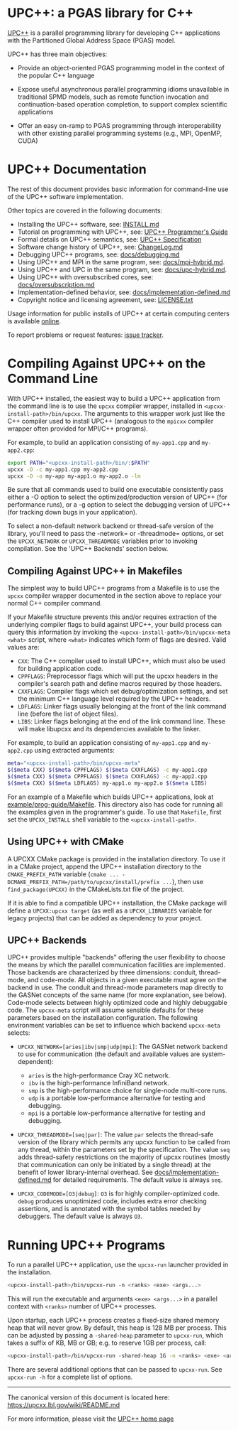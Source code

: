 # UPC\+\+: a PGAS library for C\+\+ #

[UPC++](https://upcxx.lbl.gov) is a parallel programming library for developing
C++ applications with the Partitioned Global Address Space (PGAS) model.

UPC++ has three main objectives:

* Provide an object-oriented PGAS programming model in the context of the
  popular C++ language

* Expose useful asynchronous parallel programming idioms unavailable in
  traditional SPMD models, such as remote function invocation and
  continuation-based operation completion, to support complex scientific
  applications
 
* Offer an easy on-ramp to PGAS programming through interoperability with other
  existing parallel programming systems (e.g., MPI, OpenMP, CUDA)

# UPC++ Documentation

The rest of this document provides basic information for command-line
use of the UPC++ software implementation.

Other topics are covered in the following documents:

* Installing the UPC++ software, see: [INSTALL.md](INSTALL.md)
* Tutorial on programming with UPC++, see: [UPC++ Programmer's Guide](docs/guide.pdf)
* Formal details on UPC++ semantics, see: [UPC++ Specification](docs/spec.pdf)
* Software change history of UPC++, see: [ChangeLog.md](ChangeLog.md)
* Debugging UPC++ programs, see: [docs/debugging.md](docs/debugging.md)
* Using UPC++ and MPI in the same program, see: [docs/mpi-hybrid.md](docs/mpi-hybrid.md).
* Using UPC++ and UPC in the same program, see: [docs/upc-hybrid.md](docs/upc-hybrid.md).
* Using UPC++ with oversubscribed cores, see: [docs/oversubscription.md](docs/oversubscription.md)
* Implementation-defined behavior, see: [docs/implementation-defined.md](docs/implementation-defined.md) 
* Copyright notice and licensing agreement, see: [LICENSE.txt](LICENSE.txt)

Usage information for public installs of UPC\+\+ at certain computing centers
is available [online](https://upcxx.lbl.gov/wiki/docs/site-docs.md).

To report problems or request features: [issue tracker](https://upcxx-bugs.lbl.gov).

# Compiling Against UPC\+\+ on the Command Line

With UPC\+\+ installed, the easiest way to build a UPC++ application from the
command line is to use the `upcxx` compiler wrapper, installed in 
`<upcxx-install-path>/bin/upcxx`. The arguments to this wrapper work
just like the C++ compiler used to install UPC++ (analogous to the
`mpicxx` compiler wrapper often provided for MPI/C++ programs).

For example, to build an application consisting of `my-app1.cpp` and
`my-app2.cpp`:

```bash
export PATH="<upcxx-install-path>/bin/:$PATH"
upcxx -O -c my-app1.cpp my-app2.cpp
upcxx -O -o my-app my-app1.o my-app2.o -lm
```

Be sure that all commands used to build one executable consistently pass either
a -O option to select the optimized/production version of UPC++ (for
performance runs), or a -g option to select the debugging version of UPC++
(for tracking down bugs in your application).

To select a non-default network backend or thread-safe version of the library, 
you'll need to pass the -network= or -threadmode= options, or set the
`UPCXX_NETWORK` or `UPCXX_THREADMODE` variables prior to invoking compilation.
See the 'UPC++ Backends' section below.

## Compiling Against UPC\+\+ in Makefiles

The simplest way to build UPC++ programs from a Makefile is to use the 
`upcxx` compiler wrapper documented in the section above to replace your
normal C++ compiler command.

If your Makefile structure prevents this and/or requires extraction of the 
underlying compiler flags to build against UPC++, your build process can 
query this information by invoking the
`<upcxx-install-path>/bin/upcxx-meta <what>` script, where `<what>` indicates
which form of flags are desired. Valid values are:

* `CXX`: The C++ compiler used to install UPC++, which must also be used for
  building application code.
* `CPPFLAGS`: Preprocessor flags which will put the upcxx headers in the
  compiler's search path and define macros required by those headers.
* `CXXFLAGS`: Compiler flags which set debug/optimization settings, and
  set the minimum C++ language level required by the UPC++ headers.
* `LDFLAGS`: Linker flags usually belonging at the front of the link command
  line (before the list of object files).
* `LIBS`: Linker flags belonging at the end of the link command line. These
  will make libupcxx and its dependencies available to the linker.

For example, to build an application consisting of `my-app1.cpp` and
`my-app2.cpp` using extracted arguments:

```bash
meta="<upcxx-install-path>/bin/upcxx-meta"
$($meta CXX) $($meta CPPFLAGS) $($meta CXXFLAGS) -c my-app1.cpp
$($meta CXX) $($meta CPPFLAGS) $($meta CXXFLAGS) -c my-app2.cpp
$($meta CXX) $($meta LDFLAGS) my-app1.o my-app2.o $($meta LIBS)
```

For an example of a Makefile which builds UPC++ applications, look at
[example/prog-guide/Makefile](example/prog-guide/Makefile). This directory also
has code for running all the examples given in the programmer's guide. To use
that `Makefile`, first set the `UPCXX_INSTALL` shell variable to the
`<upcxx-install-path>`.

## Using UPC++ with CMake

A UPCXX CMake package is provided in the installation directory. To use it
in a CMake project, append the UPC++ installation directory to the
`CMAKE_PREFIX_PATH` variable 
(`cmake ... -DCMAKE_PREFIX_PATH=/path/to/upcxx/install/prefix ...`), 
then use `find_package(UPCXX)` in the
CMakeLists.txt file of the project.

If it is able to find a compatible UPC++ installation, the CMake package
will define a `UPCXX:upcxx target` (as well as a `UPCXX_LIBRARIES`
variable for legacy projects) that can be added as dependency to
your project.

## UPC\+\+ Backends

UPC\+\+ provides multiple "backends" offering the user flexibility to choose the
means by which the parallel communication facilities are implemented. Those
backends are characterized by three dimensions: conduit, thread-mode, and
code-mode. All objects in a given executable must agree on the backend in
use. The conduit and thread-mode parameters map directly to the GASNet
concepts of the same name (for more explanation, see below). Code-mode selects
between highly optimized code and highly debuggable code. The `upcxx-meta`
script will assume sensible defaults for these parameters based on the
installation configuration. The following environment variables can be set to
influence which backend `upcxx-meta` selects:

* `UPCXX_NETWORK=[aries|ibv|smp|udp|mpi]`: The GASNet network backend to use
  for communication (the default and available values are system-dependent):
    * `aries` is the high-performance Cray XC network.
    * `ibv` is the high-performance InfiniBand network.
    * `smp` is the high-performance choice for single-node multi-core runs.
    * `udp` is a portable low-performance alternative for testing and debugging.
    * `mpi` is a portable low-performance alternative for testing and debugging. 

* `UPCXX_THREADMODE=[seq|par]`: The value `par` selects the thread-safe version
  of the library which permits any upcxx function to be called from any thread,
  within the parameters set by the specification. The value `seq` adds
  thread-safety restrictions on the majority of upcxx routines (mostly that
  communication can only be initiated by a single thread) at the benefit of
  lower library-internal overhead. See [docs/implementation-defined.md](docs/implementation-defined.md)
  for detailed requirements. The default value is always `seq`.
  
* `UPCXX_CODEMODE=[O3|debug]`: `O3` is for highly compiler-optimized
  code. `debug` produces unoptimized code, includes extra error checking
  assertions, and is annotated with the symbol tables needed by debuggers. The
  default value is always `O3`.

# Running UPC\+\+ Programs

To run a parallel UPC\+\+ application, use the `upcxx-run` launcher provided in
the installation.

```bash
<upcxx-install-path>/bin/upcxx-run -n <ranks> <exe> <args...>
```

This will run the executable and arguments `<exe> <args...>` in a parallel
context with `<ranks>` number of UPC\+\+ processes.

Upon startup, each UPC\+\+ process creates a fixed-size shared memory heap that will never grow. By
default, this heap is 128 MB per process. This can be adjusted by passing a `-shared-heap` parameter
to `upcxx-run`, which takes a suffix of KB, MB or GB; e.g. to reserve 1GB per process, call:

```bash
<upcxx-install-path>/bin/upcxx-run -shared-heap 1G -n <ranks> <exe> <args...>
```

There are several additional options that can be passed to `upcxx-run`. 
See `upcxx-run -h` for a complete list of options.

--------------------------------------------------------------------------
The canonical version of this document is located here:
    https://upcxx.lbl.gov/wiki/README.md

For more information, please visit the [UPC++ home page](https://upcxx.lbl.gov)

